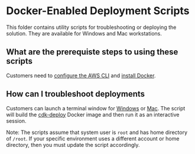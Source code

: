 # Docker-Enabled Deployment Scripts

This folder contains utility scripts for troubleshooting or deploying the solution.  They are available for Windows and Mac workstations.

## What are the prerequiste steps to using these scripts

Customers need to [configure the AWS CLI](https://docs.aws.amazon.com/cli/latest/userguide/cli-chap-configure.html) and [install Docker](https://docs.docker.com/engine/install/).

## How can I troubleshoot deployments

Customers can launch a terminal window for [Windows](debug.bat) or [Mac](debug.sh).  The script will build the [cdk-deploy](../images/cdk-deploy) Docker image and then run it as an interactive session.

Note: The scripts assume that system user is `root` and has home directory of `/root`.  If your specific environment uses a different account or home directory, then you must update the script accordingly.
